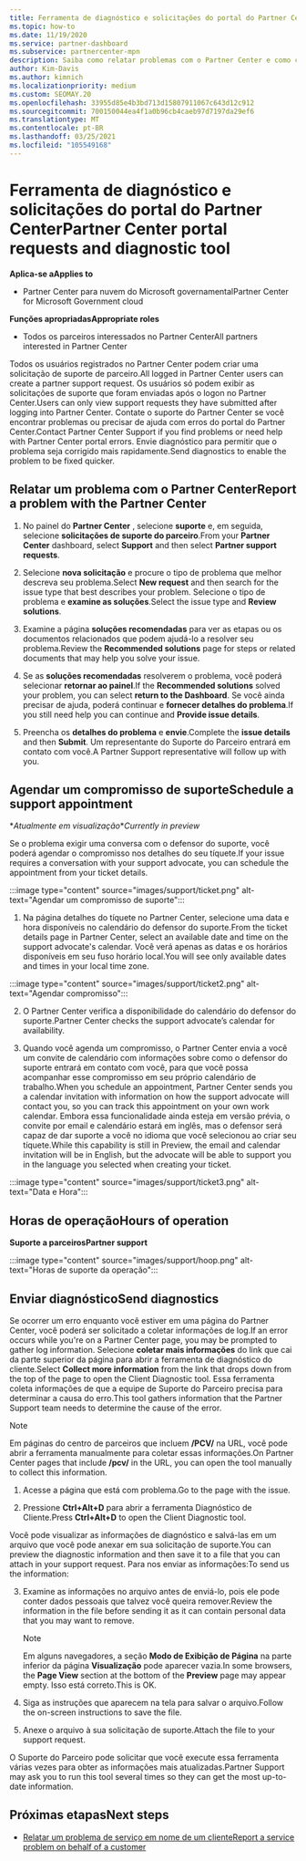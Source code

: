 ```yaml
---
title: Ferramenta de diagnóstico e solicitações do portal do Partner Center
ms.topic: how-to
ms.date: 11/19/2020
ms.service: partner-dashboard
ms.subservice: partnercenter-mpn
description: Saiba como relatar problemas com o Partner Center e como coletar informações de diagnóstico para a equipe de suporte do parceiro.
author: Kim-Davis
ms.author: kimnich
ms.localizationpriority: medium
ms.custom: SEOMAY.20
ms.openlocfilehash: 33955d85e4b3bd713d15807911067c643d12c912
ms.sourcegitcommit: 700150044ea4f1a0b96cb4caeb97d7197da29ef6
ms.translationtype: MT
ms.contentlocale: pt-BR
ms.lasthandoff: 03/25/2021
ms.locfileid: "105549168"
---
```

# <a name="partner-center-portal-requests-and-diagnostic-tool"></a><span data-ttu-id="29dca-103">Ferramenta de diagnóstico e solicitações do portal do Partner Center</span><span class="sxs-lookup"><span data-stu-id="29dca-103">Partner Center portal requests and diagnostic tool</span></span>

<span data-ttu-id="29dca-104">**Aplica-se a**</span><span class="sxs-lookup"><span data-stu-id="29dca-104">**Applies to**</span></span>

- <span data-ttu-id="29dca-105">Partner Center para nuvem do Microsoft governamental</span><span class="sxs-lookup"><span data-stu-id="29dca-105">Partner Center for Microsoft Government cloud</span></span>

<span data-ttu-id="29dca-106">**Funções apropriadas**</span><span class="sxs-lookup"><span data-stu-id="29dca-106">**Appropriate roles**</span></span>

- <span data-ttu-id="29dca-107">Todos os parceiros interessados no Partner Center</span><span class="sxs-lookup"><span data-stu-id="29dca-107">All partners interested in Partner Center</span></span>

<span data-ttu-id="29dca-108">Todos os usuários registrados no Partner Center podem criar uma solicitação de suporte de parceiro.</span><span class="sxs-lookup"><span data-stu-id="29dca-108">All logged in Partner Center users can create a partner support request.</span></span> <span data-ttu-id="29dca-109">Os usuários só podem exibir as solicitações de suporte que foram enviadas após o logon no Partner Center.</span><span class="sxs-lookup"><span data-stu-id="29dca-109">Users can only view support requests they have submitted after logging into Partner Center.</span></span>
<span data-ttu-id="29dca-110">Contate o suporte do Partner Center se você encontrar problemas ou precisar de ajuda com erros do portal do Partner Center.</span><span class="sxs-lookup"><span data-stu-id="29dca-110">Contact Partner Center Support if you find problems or need help with Partner Center portal errors.</span></span> <span data-ttu-id="29dca-111">Envie diagnóstico para permitir que o problema seja corrigido mais rapidamente.</span><span class="sxs-lookup"><span data-stu-id="29dca-111">Send diagnostics to enable the problem to be fixed quicker.</span></span>

## <a name="report-a-problem-with-the-partner-center"></a><span data-ttu-id="29dca-112">Relatar um problema com o Partner Center</span><span class="sxs-lookup"><span data-stu-id="29dca-112">Report a problem with the Partner Center</span></span>

1. <span data-ttu-id="29dca-113">No painel do **Partner Center** , selecione **suporte** e, em seguida, selecione **solicitações de suporte do parceiro**.</span><span class="sxs-lookup"><span data-stu-id="29dca-113">From your **Partner Center** dashboard, select **Support** and then select **Partner support requests**.</span></span>

2. <span data-ttu-id="29dca-114">Selecione **nova solicitação** e procure o tipo de problema que melhor descreva seu problema.</span><span class="sxs-lookup"><span data-stu-id="29dca-114">Select **New request** and then search for the issue type that best describes your problem.</span></span> <span data-ttu-id="29dca-115">Selecione o tipo de problema e **examine as soluções**.</span><span class="sxs-lookup"><span data-stu-id="29dca-115">Select the issue type and **Review solutions**.</span></span>

3. <span data-ttu-id="29dca-116">Examine a página **soluções recomendadas** para ver as etapas ou os documentos relacionados que podem ajudá-lo a resolver seu problema.</span><span class="sxs-lookup"><span data-stu-id="29dca-116">Review the **Recommended solutions** page for steps or related documents that may help you solve your issue.</span></span>

4. <span data-ttu-id="29dca-117">Se as **soluções recomendadas** resolverem o problema, você poderá selecionar **retornar ao painel**.</span><span class="sxs-lookup"><span data-stu-id="29dca-117">If the **Recommended solutions** solved your problem, you can select **return to the Dashboard**.</span></span> <span data-ttu-id="29dca-118">Se você ainda precisar de ajuda, poderá continuar e **fornecer detalhes do problema**.</span><span class="sxs-lookup"><span data-stu-id="29dca-118">If you still need help you can continue and **Provide issue details**.</span></span>

5. <span data-ttu-id="29dca-119">Preencha os **detalhes do problema** e **envie**.</span><span class="sxs-lookup"><span data-stu-id="29dca-119">Complete the **issue details** and then **Submit**.</span></span> <span data-ttu-id="29dca-120">Um representante do Suporte do Parceiro entrará em contato com você.</span><span class="sxs-lookup"><span data-stu-id="29dca-120">A Partner Support representative will follow up with you.</span></span>

## <a name="schedule-a-support-appointment"></a><span data-ttu-id="29dca-121">Agendar um compromisso de suporte</span><span class="sxs-lookup"><span data-stu-id="29dca-121">Schedule a support appointment</span></span> 

<span data-ttu-id="29dca-122">\**Atualmente em visualização*</span><span class="sxs-lookup"><span data-stu-id="29dca-122">\**Currently in preview*</span></span>

<span data-ttu-id="29dca-123">Se o problema exigir uma conversa com o defensor do suporte, você poderá agendar o compromisso nos detalhes do seu tíquete.</span><span class="sxs-lookup"><span data-stu-id="29dca-123">If your issue requires a conversation with your support advocate, you can schedule the appointment from your ticket details.</span></span>

:::image type="content" source="images/support/ticket.png" alt-text="Agendar um compromisso de suporte":::

1.  <span data-ttu-id="29dca-125">Na página detalhes do tíquete no Partner Center, selecione uma data e hora disponíveis no calendário do defensor do suporte.</span><span class="sxs-lookup"><span data-stu-id="29dca-125">From the ticket details page in Partner Center, select an available date and time on the support advocate's calendar.</span></span> <span data-ttu-id="29dca-126">Você verá apenas as datas e os horários disponíveis em seu fuso horário local.</span><span class="sxs-lookup"><span data-stu-id="29dca-126">You will see only available dates and times in your local time zone.</span></span>

:::image type="content" source="images/support/ticket2.png" alt-text="Agendar compromisso":::

2. <span data-ttu-id="29dca-128">O Partner Center verifica a disponibilidade do calendário do defensor do suporte.</span><span class="sxs-lookup"><span data-stu-id="29dca-128">Partner Center checks the support advocate’s  calendar for availability.</span></span>

1. <span data-ttu-id="29dca-129">Quando você agenda um compromisso, o Partner Center envia a você um convite de calendário com informações sobre como o defensor do suporte entrará em contato com você, para que você possa acompanhar esse compromisso em seu próprio calendário de trabalho.</span><span class="sxs-lookup"><span data-stu-id="29dca-129">When you schedule an appointment, Partner Center sends you a calendar invitation with information on how the support advocate will contact you, so you can track this appointment on your own work calendar.</span></span>  <span data-ttu-id="29dca-130">Embora essa funcionalidade ainda esteja em versão prévia, o convite por email e calendário estará em inglês, mas o defensor será capaz de dar suporte a você no idioma que você selecionou ao criar seu tíquete.</span><span class="sxs-lookup"><span data-stu-id="29dca-130">While this capability is still in Preview, the email and calendar invitation will be in English, but the advocate will be able to support you in the language you selected when creating your ticket.</span></span>

:::image type="content" source="images/support/ticket3.png" alt-text="Data e Hora":::

## <a name="hours-of-operation"></a><span data-ttu-id="29dca-132">Horas de operação</span><span class="sxs-lookup"><span data-stu-id="29dca-132">Hours of operation</span></span>

<span data-ttu-id="29dca-133">**Suporte a parceiros**</span><span class="sxs-lookup"><span data-stu-id="29dca-133">**Partner support**</span></span>

:::image type="content" source="images/support/hoop.png" alt-text="Horas de suporte da operação":::

## <a name="send-diagnostics"></a><span data-ttu-id="29dca-135">Enviar diagnóstico</span><span class="sxs-lookup"><span data-stu-id="29dca-135">Send diagnostics</span></span>

<span data-ttu-id="29dca-136">Se ocorrer um erro enquanto você estiver em uma página do Partner Center, você poderá ser solicitado a coletar informações de log.</span><span class="sxs-lookup"><span data-stu-id="29dca-136">If an error occurs while you're on a Partner Center page, you may be prompted to gather log information.</span></span> <span data-ttu-id="29dca-137">Selecione **coletar mais informações** do link que cai da parte superior da página para abrir a ferramenta de diagnóstico do cliente.</span><span class="sxs-lookup"><span data-stu-id="29dca-137">Select **Collect more information** from the link that drops down from the top of the page to open the Client Diagnostic tool.</span></span> <span data-ttu-id="29dca-138">Essa ferramenta coleta informações de que a equipe de Suporte do Parceiro precisa para determinar a causa do erro.</span><span class="sxs-lookup"><span data-stu-id="29dca-138">This tool gathers information that the Partner Support team needs to determine the cause of the error.</span></span> 

>[!NOTE]
><span data-ttu-id="29dca-139">Em páginas do centro de parceiros que incluem **/PCV/** na URL, você pode abrir a ferramenta manualmente para coletar essas informações.</span><span class="sxs-lookup"><span data-stu-id="29dca-139">On Partner Center pages that include **/pcv/** in the URL, you can open the tool manually to collect this information.</span></span>

1. <span data-ttu-id="29dca-140">Acesse a página que está com problema.</span><span class="sxs-lookup"><span data-stu-id="29dca-140">Go to the page with the issue.</span></span>

2. <span data-ttu-id="29dca-141">Pressione **Ctrl+Alt+D** para abrir a ferramenta Diagnóstico de Cliente.</span><span class="sxs-lookup"><span data-stu-id="29dca-141">Press **Ctrl+Alt+D** to open the Client Diagnostic tool.</span></span>

<span data-ttu-id="29dca-142">Você pode visualizar as informações de diagnóstico e salvá-las em um arquivo que você pode anexar em sua solicitação de suporte.</span><span class="sxs-lookup"><span data-stu-id="29dca-142">You can preview the diagnostic information and then save it to a file that you can attach in your support request.</span></span> <span data-ttu-id="29dca-143">Para nos enviar as informações:</span><span class="sxs-lookup"><span data-stu-id="29dca-143">To send us the information:</span></span>

3. <span data-ttu-id="29dca-144">Examine as informações no arquivo antes de enviá-lo, pois ele pode conter dados pessoais que talvez você queira remover.</span><span class="sxs-lookup"><span data-stu-id="29dca-144">Review the information in the file before sending it as it can contain personal data that you may want to remove.</span></span>

    >[!NOTE]
    ><span data-ttu-id="29dca-145">Em alguns navegadores, a seção **Modo de Exibição de Página** na parte inferior da página **Visualização** pode aparecer vazia.</span><span class="sxs-lookup"><span data-stu-id="29dca-145">In some browsers, the **Page View** section at the bottom of the **Preview** page may appear empty.</span></span> <span data-ttu-id="29dca-146">Isso está correto.</span><span class="sxs-lookup"><span data-stu-id="29dca-146">This is OK.</span></span>

4. <span data-ttu-id="29dca-147">Siga as instruções que aparecem na tela para salvar o arquivo.</span><span class="sxs-lookup"><span data-stu-id="29dca-147">Follow the on-screen instructions to save the file.</span></span>

5. <span data-ttu-id="29dca-148">Anexe o arquivo à sua solicitação de suporte.</span><span class="sxs-lookup"><span data-stu-id="29dca-148">Attach the file to your support request.</span></span>

<span data-ttu-id="29dca-149">O Suporte do Parceiro pode solicitar que você execute essa ferramenta várias vezes para obter as informações mais atualizadas.</span><span class="sxs-lookup"><span data-stu-id="29dca-149">Partner Support may ask you to run this tool several times so they can get the most up-to-date information.</span></span>

## <a name="next-steps"></a><span data-ttu-id="29dca-150">Próximas etapas</span><span class="sxs-lookup"><span data-stu-id="29dca-150">Next steps</span></span>

- [<span data-ttu-id="29dca-151">Relatar um problema de serviço em nome de um cliente</span><span class="sxs-lookup"><span data-stu-id="29dca-151">Report a service problem on behalf of a customer</span></span>](report-problems-on-behalf-of-a-customer.md)
